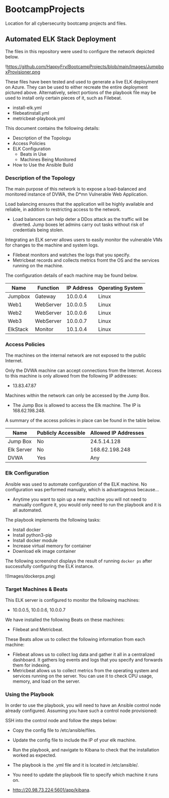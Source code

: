 # BootcampProjects
Location for all cybersecurity bootcamp projects and files.
## Automated ELK Stack Deployment

The files in this repository were used to configure the network depicted below.

!https://github.com/HappyFry/BootcampProjects/blob/main/Images/JumpboxProvisioner.png

These files have been tested and used to generate a live ELK deployment on Azure. They can be used to either recreate the entire deployment pictured above. Alternatively, select portions of the playbook file may be used to install only certain pieces of it, such as Filebeat.

  - install-elk.yml
  - filebeatinstall.yml
  - metricbeat-playbook.yml

This document contains the following details:
- Description of the Topologu
- Access Policies
- ELK Configuration
  - Beats in Use
  - Machines Being Monitored
- How to Use the Ansible Build


### Description of the Topology

The main purpose of this network is to expose a load-balanced and monitored instance of DVWA, the D*mn Vulnerable Web Application.

Load balancing ensures that the application will be highly available and reliable, in addition to restricting access to the network.
- Load balancers can help deter a DDos attack as the traffic will be diverted. Jump boxes let admins carry out tasks without risk of credentials being stolen.

Integrating an ELK server allows users to easily monitor the vulnerable VMs for changes to the machine and system logs.
- Filebeat monitors and watches the logs that you specify.
- Metricbeat records and collects metrics fromt the OS and the services running on the machine.

The configuration details of each machine may be found below.

| Name     | Function  | IP Address | Operating System |
|----------|-----------|------------|------------------|
| Jumpbox  | Gateway   | 10.0.0.4   | Linux            |
| Web1     | WebServer | 10.0.0.5   | Linux            |
| Web2     | WebServer | 10.0.0.6   | Linux            |
| Web3     | WebServer | 10.0.0.7   | Linux            |
| ElkStack | Monitor   | 10.1.0.4   | Linux            |

### Access Policies

The machines on the internal network are not exposed to the public Internet. 

Only the DVWA machine can accept connections from the Internet. Access to this machine is only allowed from the following IP addresses:
- 13.83.47.87

Machines within the network can only be accessed by the Jump Box.
- The Jump Box is allowed to access the Elk machine. The IP is 168.62.198.248.

A summary of the access policies in place can be found in the table below.

| Name       | Publicly Accessible | Allowed IP Addresses |
|------------|---------------------|----------------------|
| Jump Box   | No                  | 24.5.14.128          |
| Elk Server | No                  | 168.62.198.248       |
| DVWA       | Yes                 | Any                  |

### Elk Configuration

Ansible was used to automate configuration of the ELK machine. No configuration was performed manually, which is advantageous because...
- Anytime you want to spin up a new machine you will not need to manually configure it, you would only need to run the playbook and it is all automated.

The playbook implements the following tasks:
- Install docker
- Install python3-pip
- Install docker module
- Increase virtual memory for container
- Download elk image container

The following screenshot displays the result of running `docker ps` after successfully configuring the ELK instance.

!(Images/dockerps.png)

### Target Machines & Beats
This ELK server is configured to monitor the following machines:
- 10.0.0.5, 10.0.0.6, 10.0.0.7

We have installed the following Beats on these machines:
- Filebeat and Metricbeat.

These Beats allow us to collect the following information from each machine:
- Filebeat allows us to collect log data and gather it all in a centralized dashboard. It gathers log events and logs that you specify and forwards them for indexing.
- Metricbeat allows us to collect metrics from the operating system and services running on the server. You can use it to check CPU usage, memory, and load on the server.

### Using the Playbook
In order to use the playbook, you will need to have an Ansible control node already configured. Assuming you have such a control node provisioned: 

SSH into the control node and follow the steps below:
- Copy the config file to /etc/ansible/files.
- Update the config file to include the IP of your elk machine.
- Run the playbook, and navigate to Kibana to check that the installation worked as expected.

- The playbook is the .yml file and it is located in /etc/ansible/.
- You need to update the playbook file to specify which machine it runs on.
- http://20.98.73.224:5601/app/kibana.
